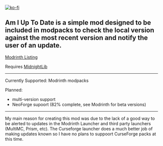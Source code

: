 [![ko-fi](https://ko-fi.com/img/githubbutton_sm.svg)](https://ko-fi.com/P5P613RFGD)

Am I Up To Date is a simple mod designed to be included in modpacks to check the local version against the most recent version and notify the user of an update.
---------------------------------------------------------------------------------------------------------------------------------------------------------------------------------------------------------------------------------------------

[Modrinth Listing](https://modrinth.com/project/aiutd)

Requires [MidnightLib](https://github.com/TeamMidnightDust/MidnightLib)

---------------------------------------------------------------------------------------------------------------------------------------------------------------------------------------------------------------------------------------------

Currently Supported:
Modrinth modpacks

Planned:

* multi-version support
* NeoForge supoort (82% complete, see Modrinth for beta versions)
---------------------------------------------------------------------------------------------------------------------------------------------------------------------------------------------------------------------------------------------

My main reason for creating this mod was due to the lack of a good way to be alerted to updates in the Modrinth Launcher and third party launchers (MultiMC, Prism, etc). The Curseforge launcher does a much better job of making updates known so I have no plans to suppoort CurseForge packs at this time.
